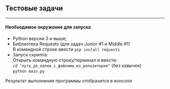 

<h2>Тестовые задачи</h2>
<hr>
<h4>Необходимое окружение для запуска</h4>
<ul>
<li>Python версии 3 и выше;</li>
<li>Библиотека Requests (для задач Junior #1 и Middle #1)<br> 
В командной строке ввести
<code>pip install requests</code></li>
<li>Запуск скрипта:<br>
Открыть командную строку/терминал и ввести:<br>
<code>cd "путь_до_папки_с_файлами_из_репозитория"</code> (без кавычек)<br>
<code>python main.py</code></li>
</ul>
<p>Результат выполнения программы отобразится в консоли</p>



